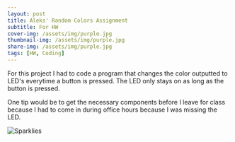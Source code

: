 ```yaml
---
layout: post
title: Aleks' Random Colors Assignment
subtitle: For HW 
cover-img: /assets/img/purple.jpg
thumbnail-img: /assets/img/purple.jpg
share-img: /assets/img/purple.jpg
tags: [HW, Coding]
---
```

For this project I had to code a program that changes the color outputted to LED's everytime a button is pressed. The LED only stays on as long as the button is pressed. 

One tip would be to get the necessary components before I leave for class because I had to come in during office hours because I was missing the LED. 


![Sparklies](/assets/img/purple.jpg "Purple")
